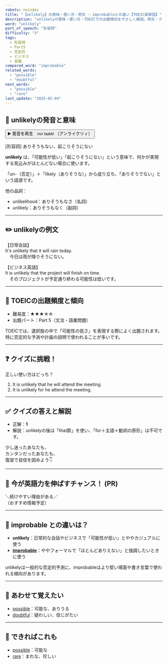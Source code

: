```yaml
---
robots: noindex
title: "【unlikely】の意味・使い方・例文 ― improbableとの違い【TOEIC英単語】"
description: "unlikelyの意味・使い方・TOEICでの出題傾向をやさしく解説。例文・クイズ付きでimprobableとの違いもわかりやすく学べます。"
word: "unlikely"
part_of_speech: "形容詞"
difficulty: "3"
tags:
  - 形容詞
  - Part5
  - 否定的
  - ビジネス
  - 会議
compared_word: "improbable"
related_words:
  - "possible"
  - "doubtful"
next_words:
  - "possible"
  - "rare"
last_update: "2025-05-04"
---
```


## 🔰 unlikelyの発音と意味

<button class="play-audio" onclick="playTTS('unlikely')">
  <span class="play-audio-main">
    ▶️ 発音を再生　/ʌnˈlaɪkli/
  </span>
  <span class="play-audio-sub">
    （アンライクリィ）
  </span>
</button>

[形容詞] ありそうもない、起こりそうにない

**unlikely** は、「可能性が低い」「起こりそうにない」という意味で、何かが実現する見込みがほとんどない場合に使います。

「un-（否定）」＋「likely（ありそうな）」から成り立ち、「ありそうでない」という語源です。

他の品詞：  
- unlikelihood：ありそうもなさ（名詞）
- unlikely：ありそうもなく（副詞）

---

## ✏️ unlikelyの例文

【日常会話】  
It's unlikely that it will rain today.  
　今日は雨が降りそうにない。

【ビジネス英語】  
It is unlikely that the project will finish on time.  
　そのプロジェクトが予定通り終わる可能性は低いです。

---

## 🎯 TOEICの出題頻度と傾向

- 難易度：★★★☆☆
- 出題パート：Part 5（文法・語彙問題）

TOEICでは、選択肢の中で「可能性の低さ」を表現する際によく出題されます。特に否定的な予測や計画の説明で使われることが多いです。

---

## ❓ クイズに挑戦！

正しい使い方はどっち？

1. It is unlikely that he will attend the meeting.  
2. It is unlikely for he attend the meeting.

---

## ✅ クイズの答えと解説

- 正解：**1**
- 解説：unlikelyの後は「that節」を使い、「for＋主語＋動詞の原形」は不可です。

少し迷ったあなたも、  
カンタンだったあなたも、  
復習で自信を固めよう👇️

---

## 🚀 今が英語力を伸ばすチャンス！ (PR)

<div class="info-center">
＼続けやすい理由がある／<br>  
（おすすめ情報予定）
</div>

---

## 🤔  improbable との違いは？

- **unlikely**：日常的な会話やビジネスで「可能性が低い」とややカジュアルに使う
- **[improbable](/improbable)**：ややフォーマルで「ほとんどありえない」と強調したいときに使う

unlikelyは一般的な否定的予測に、improbableはより堅い場面や書き言葉で使われる傾向があります。

---

## 🧩 あわせて覚えたい

- [possible](/possible)：可能な、ありうる
- [doubtful](/doubtful)：疑わしい、信じがたい

---

## 📖 できればこれも

- [possible](/possible)：可能な
- [rare](/rare)：まれな、珍しい

<!-- cvid: aid11_bid49 -->
